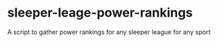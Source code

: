 # sleeper-leage-power-rankings
A script to gather power rankings for any sleeper league for any sport
